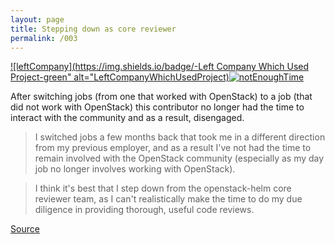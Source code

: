 ```yaml
---
layout: page
title: Stepping down as core reviewer
permalink: /003
---
```


[![leftCompany](https://img.shields.io/badge/-Left Company Which Used Project-green" alt="LeftCompanyWhichUsedProject)](/#leftCompanyWhichUsedProject)[![notEnoughTime](https://img.shields.io/badge/-Not%20Enough%20Time-orange)](/#NET)

After switching jobs (from one that worked with OpenStack) to a job (that did not work with OpenStack) this contributor no longer had the time to interact with the community and as a result, disengaged. 

> I switched jobs a few months back that took me in a different direction from my previous employer, and as a result I've not had the time to remain involved with the OpenStack community (especially as my day job no longer involves working with OpenStack).

> I think it's best that I step down from the openstack-helm core reviewer team, as I can't realistically make the time to do my due diligence in providing thorough, useful code reviews.

[Source](http://lists.openstack.org/pipermail/openstack-discuss/2020-May/014977.html)

